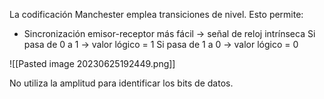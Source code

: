 La codificación Manchester emplea transiciones de nivel. Esto permite:
- Sincronización emisor-receptor más fácil -> señal de reloj intrínseca 
Si pasa de 0 a 1 -> valor lógico = 1
Si pasa de 1 a 0 -> valor lógico = 0

![[Pasted image 20230625192449.png]]

No utiliza la amplitud para identificar los bits de datos.
